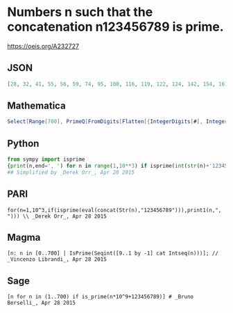 # Numbers n such that the concatenation n123456789 is prime\.
https://oeis.org/A232727
## JSON
```JSON
[28, 32, 41, 55, 56, 59, 74, 95, 100, 116, 119, 122, 124, 142, 154, 161, 164, 179, 184, 193, 200, 215, 217, 220, 230, 241, 259, 265, 278, 296, 298, 314, 332, 382, 392, 406, 409, 416, 424, 425, 439, 452, 455, 458, 460, 466, 475, 493, 496, 514, 515, 530, 536, 559, 572, 574, 598, 602, 613, 629, 634]
```
## Mathematica
```Mathematica
Select[Range[700], PrimeQ[FromDigits[Flatten[{IntegerDigits[#], IntegerDigits[123456789]}]]] &] (* _Vincenzo Librandi_, Apr 28 2015 *)
```
## Python
```Python
from sympy import isprime
{print(n,end=', ') for n in range(1,10**3) if isprime(int(str(n)+'123456789'))}
## Simplified by _Derek Orr_, Apr 28 2015
```
## PARI
```PARI
for(n=1,10^3,if(isprime(eval(concat(Str(n),"123456789"))),print1(n,", "))) \\ _Derek Orr_, Apr 28 2015
```
## Magma
```Magma
[n: n in [0..700] | IsPrime(Seqint([9..1 by -1] cat Intseq(n)))]; // _Vincenzo Librandi_, Apr 28 2015
```
## Sage
```Sage
[n for n in (1..700) if is_prime(n*10^9+123456789)] # _Bruno Berselli_, Apr 28 2015
```
